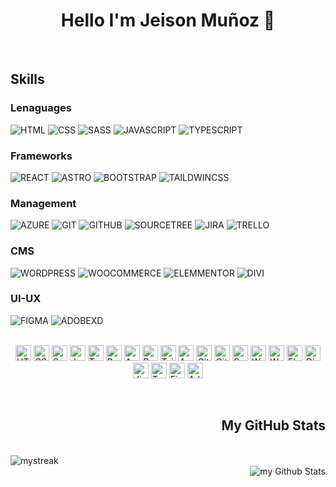 <h1 align="center">Hello I'm Jeison Muñoz 👋</h1>
<br>
  <h2 align="left">Skills</h2>
  
  ### Lenaguages
  
  ![HTML](https://img.shields.io/badge/-HTML-000000?style=flat&logo=html5)
  ![CSS](https://img.shields.io/badge/-CSS-000000?style=flat&logo=css3)
  ![SASS](https://img.shields.io/badge/-Sass-000000?style=flat&logo=sass)
  ![JAVASCRIPT](https://img.shields.io/badge/-JavaScript-000000?style=flat&logo=javascript)
  ![TYPESCRIPT](https://img.shields.io/badge/-TypeScript-000000?style=flat&logo=typescript)
  
  ### Frameworks
  
  ![REACT](https://img.shields.io/badge/-React-000000?style=flat&logo=react)
  ![ASTRO](https://img.shields.io/badge/-Astro-000000?style=flat&logo=astro)
  ![BOOTSTRAP](https://img.shields.io/badge/-Bootstrap-000000?style=flat&logo=bootstrap)
  ![TAILDWINCSS](https://img.shields.io/badge/-TailwindCSS-000000?style=flat&logo=tailwindcss)
  
  ### Management
  
  ![AZURE](https://img.shields.io/badge/-Azure-000000?style=flat&logo=azuredevops)
  ![GIT](https://img.shields.io/badge/-Git-000000?style=flat&logo=git)
  ![GITHUB](https://img.shields.io/badge/-GitHub-000000?style=flat&logo=github)
  ![SOURCETREE](https://img.shields.io/badge/-SourceTree-000000?style=flat&logo=sourcetree)
  ![JIRA](https://img.shields.io/badge/-Jira-000000?style=flat&logo=jira)
  ![TRELLO](https://img.shields.io/badge/-Trello-000000?style=flat&logo=trello)
  
  ### CMS
  
  ![WORDPRESS](https://img.shields.io/badge/-WordPress-000000?style=flat&logo=wordpress)
  ![WOOCOMMERCE](https://img.shields.io/badge/-WooCommerce-000000?style=flat&logo=woocommerce)
  ![ELEMMENTOR](https://img.shields.io/badge/-Elementor-000000?style=flat&logo=elementor)
  ![DIVI](https://img.shields.io/badge/-Divi-000000?style=flat&logo=divi)

  ### UI-UX
  
  ![FIGMA](https://img.shields.io/badge/-Figma-000000?style=flat&logo=figma)
  ![ADOBEXD](https://img.shields.io/badge/-AdobeXd-000000?style=flat&logo=adobexd)
  
  <br>
  <div align="center">
  <span align="left" >
  <img src="https://i.postimg.cc/dtRzfmXs/html.png" alt="HTML" width="auto" height="25px"/>
  <img src="https://i.postimg.cc/fbg4KzPY/css.png" alt="CSS" width="auto" height="25px"/>
  <img src="https://i.postimg.cc/pdS7j09Z/sass.png" alt="Sass" width="auto" height="25px"/>
  <img src="https://i.postimg.cc/139L1Vhp/js.png" alt="Javascript" width="auto" height="25px"/>
  <img src="https://i.postimg.cc/PfYcLQdW/ts.png" alt="Typescript" width="auto" height="25px"/>
  </span>
  <span align="left">
  <img src="https://i.postimg.cc/9f0Kr3f0/react.png" alt="React" width="auto" height="25px"/>
  <img src="https://i.postimg.cc/TY86FP39/astro.png" alt="Astro" width="auto" height="25px"/>
  <img src="https://i.postimg.cc/CLjggVZV/bootstrap.png" alt="Bootstrap" width="auto" height="25px"/>
  <img src="https://i.postimg.cc/ZntM7Cxv/tailwind.png" alt="Taildwindcss" width="auto" height="25px"/>
   </span>
  <span align="left">
  <img src="https://i.postimg.cc/qv4dBZn6/azure.png" alt="Azure" width="auto" height="25px"/>
  <img src="https://i.postimg.cc/mZ9xYGyF/git.png" alt="Git" width="auto" height="25px"/>
  <img src="https://i.postimg.cc/SNbBVtg1/github.png" alt="GitHub" width="auto" height="25px"/>
  <img src="https://i.postimg.cc/3RDqFgmH/sourcetree.png" alt="SourceTree" width="auto" height="25px"/>
  </span>
  <span align="left">
  <img src="https://i.postimg.cc/HsthzWcj/wordpress.png" alt="WordPress" width="auto" height="25px"/>
  <img src="https://i.postimg.cc/HsmNb8Lf/woocommercer.png" alt="WooCommerce" width="auto" height="25px"/>
  <img src="https://i.postimg.cc/wvSSCWgv/elementor.png" alt="Elementor" width="auto" height="25px"/>
  <img src="https://i.postimg.cc/wj2Y1ccf/divi.png" alt="Divi" width="auto" height="25px"/>
  </span>
  <span align="left">
  <img src="https://i.postimg.cc/0ychk5Ph/jira.png" alt="Jira" width="auto" height="25px"/>
  <img src="https://i.postimg.cc/Y06yJMdn/trello.png" alt="Trello" width="auto" height="25px"/>
  </span>
  <span align="left">
  <img src="https://i.postimg.cc/ydJMrqqt/figma.png" alt="Figma" width="auto" height="25px"/>
  <img src="https://i.postimg.cc/g00F8XgY/adobexd.png" alt="Adobe Xd" width="auto" height="25px"/>
  </span>
</div>
  <p></p>
  <br>
  <h2 align="right">My GitHub Stats</h2>
  <br>
  <div align="left">
<span>
  <img src="https://github-readme-streak-stats.herokuapp.com/?user=jeisonmr&theme=highcontrast&border_radius=5&locale=es&fire=EBCB24&dates=FFFFFF&sideNums=FFCB10&stroke=FFFFFF&currStreakNum=EBD91B&currStreakLabel=FFFFFF&sideLabels=FFFFFF&ring=EFB738&background=0,000000,262626" alt="mystreak"/>
</span>
  </div>
  <div align="right">
<span>
  <img align="center" src="https://github-readme-stats.vercel.app/api?username=jeisonmr&include_all_commits=true&count_private=true&show_icons=true&line_height=20&title_color=ffbe01&icon_color=ffbe01&text_color=FFF&bg_color=0,000000,262626" alt="my Github Stats"/>
</span>
  </div>
